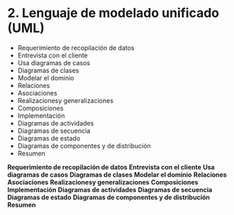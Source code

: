# 2. Lenguaje de modelado unificado (UML)

- Requerimiento de recopilación de datos
- Entrevista con el cliente
- Usa diagramas de casos
- Diagramas de clases
- Modelar el dominio
- Relaciones
- Asociaciones
- Realizacionesy generalizaciones
- Composiciones
- Implementación
- Diagramas de actividades
- Diagramas de secuencia
- Diagramas de estado
- Diagramas de componentes y de distribución
- Resumen

**Requerimiento de recopilación de datos**
**Entrevista con el cliente**
**Usa diagramas de casos**
**Diagramas de clases**
**Modelar el dominio**
**Relaciones**
**Asociaciones**
**Realizacionesy generalizaciones**
**Composiciones**
**Implementación**
**Diagramas de actividades**
**Diagramas de secuencia**
**Diagramas de estado**
**Diagramas de componentes y de distribución**
**Resumen**
